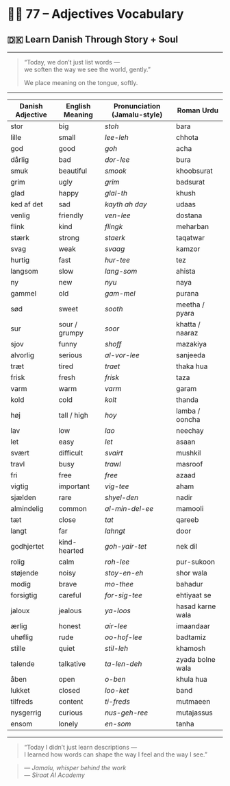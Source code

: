 # 🌼✨ 77 – Adjectives Vocabulary  
## 🇩🇰 Learn Danish Through Story + Soul  

---

> “Today, we don’t just list words —  
> we soften the way we see the world, gently.”  
>  
> We place meaning on the tongue, softly.

---

| Danish Adjective | English Meaning | Pronunciation (Jamalu-style) | Roman Urdu             |
|------------------|------------------|-------------------------------|-------------------------|
| stor             | big              | *stoh*                        | bara                  |
| lille            | small            | *lee-leh*                     | chhota                |
| god              | good             | *goh*                         | acha                  |
| dårlig           | bad              | *dor-lee*                     | bura                  |
| smuk             | beautiful        | *smook*                       | khoobsurat            |
| grim             | ugly             | *grim*                        | badsurat              |
| glad             | happy            | *glal-th*                     | khush                 |
| ked af det       | sad              | *kayth ah day*                | udaas                 |
| venlig           | friendly         | *ven-lee*                     | dostana               |
| flink            | kind             | *flingk*                      | meharban              |
| stærk            | strong           | *staerk*                      | taqatwar              |
| svag             | weak             | *svaag*                       | kamzor                |
| hurtig           | fast             | *hur-tee*                     | tez                   |
| langsom          | slow             | *lang-som*                    | ahista                |
| ny               | new              | *nyu*                         | naya                  |
| gammel           | old              | *gam-mel*                     | purana                |
| sød              | sweet            | *sooth*                       | meetha / pyara        |
| sur              | sour / grumpy    | *soor*                        | khatta / naaraz       |
| sjov             | funny            | *shoff*                       | mazakiya              |
| alvorlig         | serious          | *al-vor-lee*                  | sanjeeda              |
| træt             | tired            | *traet*                       | thaka hua             |
| frisk            | fresh            | *frisk*                       | taza                  |
| varm             | warm             | *varm*                        | garam                 |
| kold             | cold             | *kolt*                        | thanda                |
| høj              | tall / high      | *hoy*                         | lamba / ooncha        |
| lav              | low              | *lao*                         | neechay               |
| let              | easy             | *let*                         | asaan                 |
| svært            | difficult        | *svairt*                      | mushkil               |
| travl            | busy             | *trawl*                       | masroof               |
| fri              | free             | *free*                        | azaad                 |
| vigtig           | important        | *vig-tee*                     | aham                  |
| sjælden          | rare             | *shyel-den*                   | nadir                 |
| almindelig       | common           | *al-min-del-ee*               | mamooli               |
| tæt              | close            | *tat*                         | qareeb                |
| langt            | far              | *lahngt*                      | door                  |
| godhjertet       | kind-hearted     | *goh-yair-tet*                | nek dil               |
| rolig            | calm             | *roh-lee*                     | pur-sukoon            |
| støjende         | noisy            | *stoy-en-eh*                  | shor wala             |
| modig            | brave            | *mo-thee*                     | bahadur               |
| forsigtig        | careful          | *for-sig-tee*                 | ehtiyaat se           |
| jaloux           | jealous          | *ya-loos*                     | hasad karne wala      |
| ærlig            | honest           | *air-lee*                     | imaandaar             |
| uhøflig          | rude             | *oo-hof-lee*                  | badtamiz              |
| stille           | quiet            | *stil-leh*                    | khamosh               |
| talende          | talkative        | *ta-len-deh*                  | zyada bolne wala      |
| åben             | open             | *o-ben*                       | khula hua             |
| lukket           | closed           | *loo-ket*                     | band                  |
| tilfreds         | content          | *ti-freds*                    | mutmaeen              |
| nysgerrig        | curious          | *nus-geh-ree*                 | mutajassus            |
| ensom            | lonely           | *en-som*                      | tanha                 |

---

> “Today I didn’t just learn descriptions —  
> I learned how words can shape the way I feel and the way I see.”

> — *Jamalu, whisper behind the work*  
> — *Siraat AI Academy*
